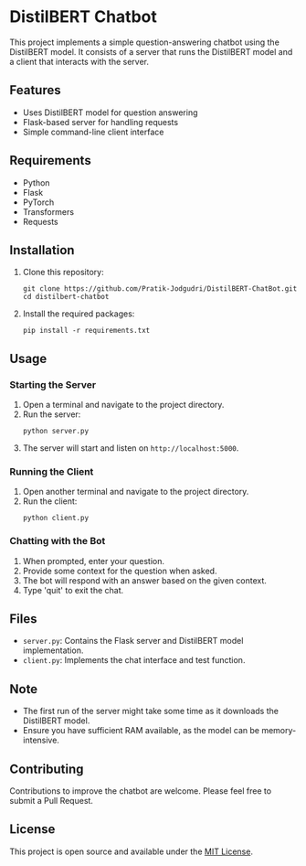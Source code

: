 # DistilBERT Chatbot

This project implements a simple question-answering chatbot using the DistilBERT model. It consists of a server that runs the DistilBERT model and a client that interacts with the server.

## Features

- Uses DistilBERT model for question answering
- Flask-based server for handling requests
- Simple command-line client interface

## Requirements

- Python
- Flask
- PyTorch
- Transformers
- Requests

## Installation

1. Clone this repository:
   ```
   git clone https://github.com/Pratik-Jodgudri/DistilBERT-ChatBot.git
   cd distilbert-chatbot
   ```

2. Install the required packages:
   ```
   pip install -r requirements.txt
   ```

## Usage

### Starting the Server

1. Open a terminal and navigate to the project directory.
2. Run the server:
   ```
   python server.py
   ```
3. The server will start and listen on `http://localhost:5000`.

### Running the Client

1. Open another terminal and navigate to the project directory.
2. Run the client:
   ```
   python client.py
   ```

### Chatting with the Bot

1. When prompted, enter your question.
2. Provide some context for the question when asked.
3. The bot will respond with an answer based on the given context.
4. Type 'quit' to exit the chat.

## Files

- `server.py`: Contains the Flask server and DistilBERT model implementation.
- `client.py`: Implements the chat interface and test function.

## Note

- The first run of the server might take some time as it downloads the DistilBERT model.
- Ensure you have sufficient RAM available, as the model can be memory-intensive.

## Contributing

Contributions to improve the chatbot are welcome. Please feel free to submit a Pull Request.

## License

This project is open source and available under the [MIT License](LICENSE).

